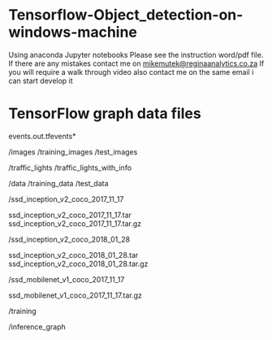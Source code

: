# Tensorflow-Object_detection-on-windows-machine
Using anaconda Jupyter notebooks
Please see the instruction word/pdf file. If there are any mistakes contact me on mikemutek@reginaanalytics.co.za
If you will require a walk through video also contact me on the same email i can start develop it

# TensorFlow graph data files
events.out.tfevents*

/images
/training_images
/test_images

/traffic_lights
/traffic_lights_with_info

/data
/training_data
/test_data

/ssd_inception_v2_coco_2017_11_17

ssd_inception_v2_coco_2017_11_17.tar
ssd_inception_v2_coco_2017_11_17.tar.gz

/ssd_inception_v2_coco_2018_01_28

ssd_inception_v2_coco_2018_01_28.tar
ssd_inception_v2_coco_2018_01_28.tar.gz

/ssd_mobilenet_v1_coco_2017_11_17

ssd_mobilenet_v1_coco_2017_11_17.tar.gz

/training

/inference_graph

